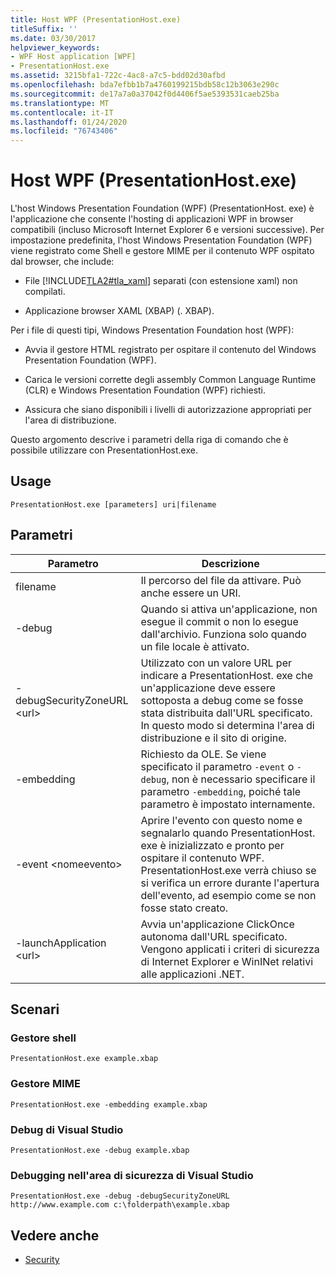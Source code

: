 ```yaml
---
title: Host WPF (PresentationHost.exe)
titleSuffix: ''
ms.date: 03/30/2017
helpviewer_keywords:
- WPF Host application [WPF]
- PresentationHost.exe
ms.assetid: 3215bfa1-722c-4ac8-a7c5-bdd02d30afbd
ms.openlocfilehash: bda7efbb1b7a4760199215bdb58c12b3063e290c
ms.sourcegitcommit: de17a7a0a37042f0d4406f5ae5393531caeb25ba
ms.translationtype: MT
ms.contentlocale: it-IT
ms.lasthandoff: 01/24/2020
ms.locfileid: "76743406"
---
```

# <a name="wpf-host-presentationhostexe"></a>Host WPF (PresentationHost.exe)
L'host Windows Presentation Foundation (WPF) (PresentationHost. exe) è l'applicazione che consente l'hosting di applicazioni WPF in browser compatibili (incluso Microsoft Internet Explorer 6 e versioni successive). Per impostazione predefinita, l'host Windows Presentation Foundation (WPF) viene registrato come Shell e gestore MIME per il contenuto WPF ospitato dal browser, che include:  
  
- File [!INCLUDE[TLA2#tla_xaml](../../../../includes/tla2sharptla-xaml-md.md)] separati (con estensione xaml) non compilati.  
  
- Applicazione browser XAML (XBAP) (. XBAP).  
  
 Per i file di questi tipi, Windows Presentation Foundation host (WPF):  
  
- Avvia il gestore HTML registrato per ospitare il contenuto del Windows Presentation Foundation (WPF).  
  
- Carica le versioni corrette degli assembly Common Language Runtime (CLR) e Windows Presentation Foundation (WPF) richiesti.  
  
- Assicura che siano disponibili i livelli di autorizzazione appropriati per l'area di distribuzione.  
  
 Questo argomento descrive i parametri della riga di comando che è possibile utilizzare con PresentationHost.exe.  
  
## <a name="usage"></a>Usage  
 `PresentationHost.exe [parameters] uri|filename`  
  
## <a name="parameters"></a>Parametri  
  
|Parametro|Descrizione|  
|---------------|-----------------|  
|filename|Il percorso del file da attivare. Può anche essere un URI.|  
|-debug|Quando si attiva un'applicazione, non esegue il commit o non lo esegue dall'archivio. Funziona solo quando un file locale è attivato.|  
|-debugSecurityZoneURL \<url>|Utilizzato con un valore URL per indicare a PresentationHost. exe che un'applicazione deve essere sottoposta a debug come se fosse stata distribuita dall'URL specificato. In questo modo si determina l'area di distribuzione e il sito di origine.|  
|-embedding|Richiesto da OLE. Se viene specificato il parametro `-event` o `-debug`, non è necessario specificare il parametro `-embedding`, poiché tale parametro è impostato internamente.|  
|-event \<nomeevento>|Aprire l'evento con questo nome e segnalarlo quando PresentationHost. exe è inizializzato e pronto per ospitare il contenuto WPF. PresentationHost.exe verrà chiuso se si verifica un errore durante l'apertura dell'evento, ad esempio come se non fosse stato creato.|  
|-launchApplication \<url>|Avvia un'applicazione ClickOnce autonoma dall'URL specificato. Vengono applicati i criteri di sicurezza di Internet Explorer e WinINet relativi alle applicazioni .NET.|  
  
## <a name="scenarios"></a>Scenari  
  
### <a name="shell-handler"></a>Gestore shell  
 `PresentationHost.exe example.xbap`  
  
### <a name="mime-handler"></a>Gestore MIME  
 `PresentationHost.exe -embedding example.xbap`  
  
### <a name="visual-studio-debugging"></a>Debug di Visual Studio  
 `PresentationHost.exe -debug example.xbap`  
  
### <a name="visual-studio-debugging-in-zone"></a>Debugging nell'area di sicurezza di Visual Studio  
 `PresentationHost.exe -debug -debugSecurityZoneURL http://www.example.com c:\folderpath\example.xbap`  
  
## <a name="see-also"></a>Vedere anche

- [Security](../security-wpf.md)
